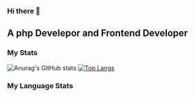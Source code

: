 ### Hi there 👋
<h2>A php Develepor and Frontend Developer</h2>


<h3>My Stats</h3>

![Anurag's GitHub stats](https://github-readme-stats.vercel.app/api?username=justizha&show_icons=true&theme=onedark) [![Top Langs](https://github-readme-stats.vercel.app/api/top-langs/?username=justizha)](https://github.com/anuraghazra/github-readme-stats&theme=onedark)

<h3>My Language Stats</h3>
